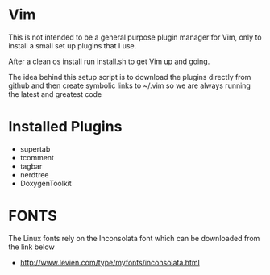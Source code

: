 Vim
===

This is not intended to be a general purpose plugin manager for Vim,
only to install a small set up plugins that I use.

After a clean os install run install.sh to get Vim up and going. 

The idea behind this setup script is to download the plugins 
directly from github and then create symbolic links to ~/.vim
so we are always running the latest and greatest code

Installed Plugins
=================
* supertab 
* tcomment 
* tagbar
* nerdtree
* DoxygenToolkit
    

FONTS
=============
The Linux fonts rely on the Inconsolata font which can be downloaded from the link below
* http://www.levien.com/type/myfonts/inconsolata.html





